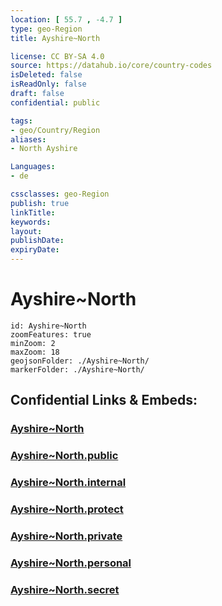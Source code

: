 ```yaml
---
location: [ 55.7 , -4.7 ] 
type: geo-Region
title: Ayshire~North

license: CC BY-SA 4.0
source: https://datahub.io/core/country-codes
isDeleted: false
isReadOnly: false
draft: false
confidential: public

tags:
- geo/Country/Region
aliases:
- North Ayshire

Languages:
- de

cssclasses: geo-Region
publish: true
linkTitle: 
keywords: 
layout: 
publishDate: 
expiryDate: 
---
```


# Ayshire~North

```leaflet
id: Ayshire~North
zoomFeatures: true 
minZoom: 2 
maxZoom: 18
geojsonFolder: ./Ayshire~North/
markerFolder: ./Ayshire~North/
```


## Confidential Links & Embeds: 

### [Ayshire~North](/_Standards/Earth/Continent/Europe/Europe~North/UK/Scotland/counties~Scotland/Ayshire~North.md) 

### [Ayshire~North.public](/_public/Earth/Continent/Europe/Europe~North/UK/Scotland/counties~Scotland/Ayshire~North.public.md) 

### [Ayshire~North.internal](/_internal/Earth/Continent/Europe/Europe~North/UK/Scotland/counties~Scotland/Ayshire~North.internal.md) 

### [Ayshire~North.protect](/_protect/Earth/Continent/Europe/Europe~North/UK/Scotland/counties~Scotland/Ayshire~North.protect.md) 

### [Ayshire~North.private](/_private/Earth/Continent/Europe/Europe~North/UK/Scotland/counties~Scotland/Ayshire~North.private.md) 

### [Ayshire~North.personal](/_personal/Earth/Continent/Europe/Europe~North/UK/Scotland/counties~Scotland/Ayshire~North.personal.md) 

### [Ayshire~North.secret](/_secret/Earth/Continent/Europe/Europe~North/UK/Scotland/counties~Scotland/Ayshire~North.secret.md)

